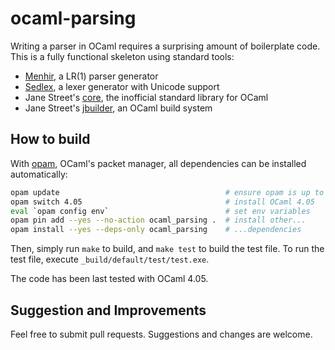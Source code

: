 # ocaml-parsing
Writing a parser in OCaml requires a surprising amount of boilerplate code. This is a fully functional skeleton using standard tools:
* [Menhir](http://gallium.inria.fr/~fpottier/menhir/), a LR(1) parser generator
* [Sedlex](https://github.com/alainfrisch/sedlex), a lexer generator with Unicode support
* Jane Street's [core](https://ocaml.janestreet.com/ocaml-core/latest/doc/), the inofficial standard library for OCaml
* Jane Street's [jbuilder](https://github.com/janestreet/jbuilder), an OCaml build system

## How to build
With [opam](http://opam.ocaml.org), OCaml's packet manager, all dependencies can be installed automatically:
```sh
opam update                                     # ensure opam is up to date
opam switch 4.05                                # install OCaml 4.05
eval `opam config env`                          # set env variables
opam pin add --yes --no-action ocaml_parsing .  # install other...
opam install --yes --deps-only ocaml_parsing    # ...dependencies
```
Then, simply run `make` to build, and `make test` to build the test file. To run the test file, execute `_build/default/test/test.exe`.

The code has been last tested with OCaml 4.05.

## Suggestion and Improvements
Feel free to submit pull requests. Suggestions and changes are welcome.
